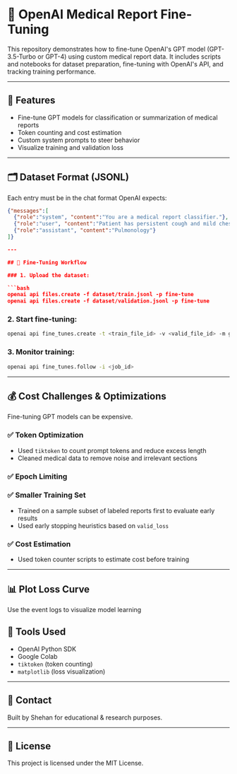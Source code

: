 # 🧠 OpenAI Medical Report Fine-Tuning

This repository demonstrates how to fine-tune OpenAI's GPT model (GPT-3.5-Turbo or GPT-4) using custom medical report data. It includes scripts and notebooks for dataset preparation, fine-tuning with OpenAI's API, and tracking training performance.

---

## 📌 Features

* Fine-tune GPT models for classification or summarization of medical reports
* Token counting and cost estimation
* Custom system prompts to steer behavior
* Visualize training and validation loss



---

## 🗂️ Dataset Format (JSONL)

Each entry must be in the chat format OpenAI expects:

```json
{"messages":[
  {"role":"system", "content":"You are a medical report classifier."},
  {"role":"user", "content":"Patient has persistent cough and mild chest pain."},
  {"role":"assistant", "content":"Pulmonology"}
]}

---

## 🚀 Fine-Tuning Workflow

### 1. Upload the dataset:

```bash
openai api files.create -f dataset/train.jsonl -p fine-tune
openai api files.create -f dataset/validation.jsonl -p fine-tune
```

### 2. Start fine-tuning:

```bash
openai api fine_tunes.create -t <train_file_id> -v <valid_file_id> -m gpt-3.5-turbo
```

### 3. Monitor training:

```bash
openai api fine_tunes.follow -i <job_id>
```

---

## 💰 Cost Challenges & Optimizations

Fine-tuning GPT models can be expensive.

### ✅ Token Optimization

* Used `tiktoken` to count prompt tokens and reduce excess length
* Cleaned medical data to remove noise and irrelevant sections

### ✅ Epoch Limiting

### ✅ Smaller Training Set

* Trained on a sample subset of labeled reports first to evaluate early results
* Used early stopping heuristics based on `valid_loss`

### ✅ Cost Estimation

* Used token counter scripts to estimate cost before training

---

## 📊 Plot Loss Curve

Use the event logs to visualize model learning

## 🧰 Tools Used

* OpenAI Python SDK
* Google Colab
* `tiktoken` (token counting)
* `matplotlib` (loss visualization)

---

## 📧 Contact

Built by Shehan for educational & research purposes.


---

## 📜 License

This project is licensed under the MIT License.
